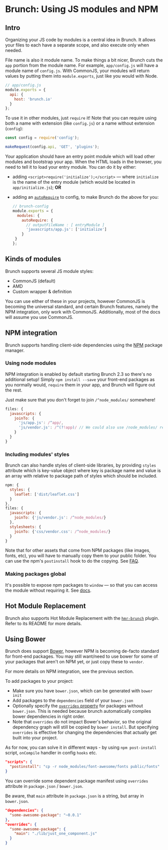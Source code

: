 # Brunch: Using JS modules and NPM

<div class="toc-placeholder"></div>

## Intro

Organizing your JS code by modules is a central idea in Brunch.
It allows your files to each have a separate scope, and also execute only when needed.

File name is also it module name.
To make things a bit nicer, Brunch cuts the `app` portion from the module name.
For example, `app/config.js` will have a module name of `config.js`.
With CommonJS, your modules will return values by putting them into `module.exports`, just like you would with Node.

```js
// app/config.js
module.exports = {
  api: {
    host: 'brunch.io'
  }
};
```

To use it in other modules, just `require` it! Note that you can require using both a name with extension (like `config.js`) or a name without extension (`config`):

```js
const config = require('config');

makeRequest(config.api, 'GET', 'plugins');
```

Your application should have an entry point module which will load other modules and bootstrap your app.
When the HTML loads in the browser, you need to tell it to load your entry module.
You can do it by either:

* adding `<script>require('initialize');</script>` — where `initialize` is the name of the entry module (which would be located in `app/initialize.js`); **OR**
* adding an [`autoRequire`](/docs/config#-modules-) to config, to make Brunch do the above for you:

  ```js
  // brunch-config
  module.exports = {
    modules: {
      autoRequire: {
        // outputFileName : [ entryModule ]
        'javascripts/app.js': ['initialize']
      }
   }
  };
  ```

## Kinds of modules

Brunch supports several JS module styles:

* CommonJS (default)
* AMD
* Custom wrapper & definition

You can use either of these in your projects, however CommonJS is becoming the universal standard, and certain Brunch features, namely the NPM integration, only work with CommonJS.
Additionally, most of the docs will assume you use CommonJS.

## NPM integration

Brunch supports handling client-side dependencies using the [NPM](https://npmjs.com) package manager.

### Using node modules

NPM integration is enabled by default starting Brunch 2.3 so there's no additional setup!
Simply `npm install --save` your front-end packages as you normally would, `require` them in your app, and Brunch will figure out the rest.

Just make sure that you don't forget to join `/^node_modules/` somewhere!

```js
files: {
  javascripts: {
    joinTo: {
      'js/app.js': /^app/,
      'js/vendor.js': /^(?!app)/ // We could also use /node_modules/ regex.
    }
  }
}
```

### Including modules' styles

Brunch can also handle styles of client-side libraries, by providing `styles` attribute which is key-value object where key is package name and value is an array with relative to package path of styles which should be included.

```js
npm: {
  styles: {
    leaflet: ['dist/leaflet.css']
  }
},
files: {
  javascripts: {
    joinTo: {'js/vendor.js': /^node_modules/}
  },
  stylesheets: {
    joinTo: {'css/vendor.css': /^node_modules/}
  }
}
```

Note that for other assets that come from NPM packages (like images, fonts, etc), you will have to manually copy them to your public folder. You can use the npm's `postinstall` hook to do the copying. See [FAQ](/docs/faq.html).

### Making packages global

It's possible to expose npm packages to `window` — so that you can access the module without requiring it. See [docs](/docs/config.html#-npm-).

## Hot Module Replacement

Brunch also supports Hot Module Replacement with the [`hmr-brunch`](http://github.com/brunch/hmr-brunch) plugin. Refer to its README for more details.

## Using Bower

Brunch does support [Bower](http://bower.io), however NPM is becoming de-facto standard for front-end packages.
You may still want/need to use bower for some of your packages that aren't on NPM yet, or just copy these to `vendor`.

For more details on NPM integration, see the previous section.

To add packages to your project:

* Make sure you have `bower.json`, which can be generated with `bower init`
* Add packages to the `dependencies` field of your `bower.json`
* Optionally specify the [`overrides` property](https://github.com/paulmillr/read-components#read-components) for packages without `bower.json`. This is needed because brunch automatically compiles bower dependencies in right order.
* Note that `overrides` do not impact Bower's behavior, so the original dependency graph will still be copied by `bower install`. But specifying `overrides` is effective for changing the dependencies that actually get built into your project.

As for now, you can solve it in different ways - by using `npm post-install` script, `onCompile` handler in config `hooks` etc.

```json
"scripts": {
  "postinstall": "cp -r node_modules/font-awesome/fonts public/fonts"
}
```

You can override some dependent package manifest using `overrides` attribute in `package.json` / `bower.json`.

Be aware, that `main` attribute in `package.json` is a string, but array in `bower.json`.

```json
"dependencies": {
  "some-awesome-package": "~0.0.1"
},
"overrides": {
  "some-awesome-package": {
    "main": "./lib/just_one_component.js"
  }
}
```
